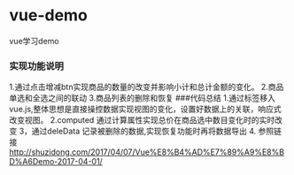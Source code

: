 # vue-demo
vue学习demo
### 实现功能说明
1.通过点击增减btn实现商品的数量的改变并影响小计和总计金额的变化。
2.商品单选和全选之间的联动
3.商品列表的删除和恢复
###代码总结
1.通过标签移入vue.js,整体思想是直接操控数据实现视图的变化，设置好数据上的关联，响应式改变视图。
2.computed 通过计算属性实现总价在商品选中数目变化时的实时改变
3，通过deleData 记录被删除的数据,实现恢复功能时再将数据导出
4. 参照链接 http://shuzidong.com/2017/04/07/Vue%E8%B4%AD%E7%89%A9%E8%BD%A6Demo-2017-04-01/